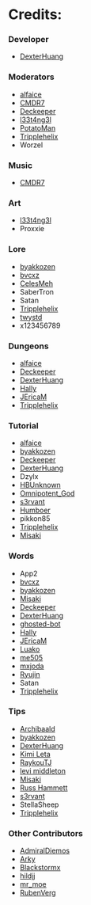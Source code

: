 # Credits:

### Developer
* [DexterHuang](https://github.com/DexterHuang)  

### Moderators
* [alfaice](https://github.com/alfaice)  
* [CMDR7](https://github.com/cmdr7)  
* [Deckeeper](https://github.com/deckeeper)  
* [l33t4ng3l](https://github.com/l33t4ng3l) 
* [PotatoMan](https://github.com/PotatoMan145)  
* [Tripplehelix](https://github.com/tripplehelix)  
* Worzel  

### Music
* [CMDR7](https://github.com/cmdr7) 

### Art
* [l33t4ng3l](https://github.com/l33t4ng3l) 
* Proxxie

### Lore
* [byakkozen](https://github.com/byakkozen)  
* [bvcxz](https://github.com/bvcxz-cybercode)
* [CelesMeh](https://www.instagram.com/celesmeh)  
* SaberTron
* Satan  
* [Tripplehelix](https://github.com/tripplehelix)
* [twystd](https://github.com/twystd)
* x123456789  

### Dungeons
* [alfaice](https://github.com/alfaice)  
* [Deckeeper](https://github.com/deckeeper) 
* [DexterHuang](https://github.com/DexterHuang) 
* [Hally](https://twitter.com/g_hally1996)
* [JEricaM](https://github.com/JEricaM)  
* [Tripplehelix](https://github.com/tripplehelix)

### Tutorial
* [alfaice](https://github.com/alfaice)  
* [byakkozen](https://github.com/byakkozen)  
* [Deckeeper](https://github.com/deckeeper)  
* [DexterHuang](https://github.com/DexterHuang) 
* Dzylx  
* [HBUnknown](https://www.facebook.com/john.bostwick.31)
* [Omnipotent_God](https://github.com/Omnipotent-God)
* [s3rvant](https://github.com/s3rvant)  
* [Humboer](https://github.com/stphnhng) 
* pikkon85  
* [Tripplehelix](https://github.com/tripplehelix)
* [Misaki](https://github.com/Cyber-nun2)

### Words
* App2
* [bvcxz](https://github.com/bvcxz-cybercode)
* [byakkozen](https://github.com/byakkozen)  
* [Misaki](https://github.com/Cyber-nun2)  
* [Deckeeper](https://github.com/deckeeper) 
* [DexterHuang](https://github.com/DexterHuang) 
* [ghosted-bot](https://github.com/ghosted-bot)
* [Hally](https://twitter.com/g_hally1996)
* [JEricaM](https://github.com/JEricaM)  
* [Luako](https://github.com/luako)  
* [me505](https://github.com/me505)
* [mxjoda](https://twitter.com/mxjoda)  
* [Ryujin](https://github.com/Ryujin-cybercode)
* Satan  
* [Tripplehelix](https://github.com/tripplehelix)  

### Tips
* [Archibaald](https://github.com/Archibaald-dev)  
* [byakkozen](https://github.com/byakkozen)  
* [DexterHuang](https://github.com/DexterHuang) 
* [Kimi Leta](https://github.com/kimileta)  
* [RaykouTJ](https://github.com/HoneySyrup)  
* [levi middleton](https://github.com/levi-middleton)  
* [Misaki](https://github.com/Cyber-nun2)  
* [Russ Hammett](https://github.com/Kritner)
* [s3rvant](https://github.com/s3rvant)  
* StellaSheep
* [Tripplehelix](https://github.com/tripplehelix)  

### Other Contributors
* [AdmiralDiemos](https://github.com/danofsatx)  
* [Arky](https://www.instagram.com/andreiarky)  
* [Blackstormx](https://github.com/blackstormx)  
* [hildjj](https://github.com/hildjj)  
* [mr_moe](https://github.com/donburks)  
* [RubenVerg](https://github.com/rubenverg)  
